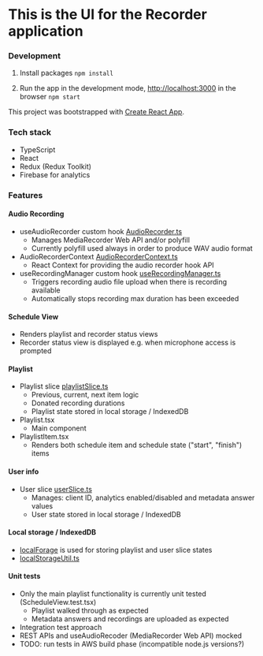 # This is the UI for the Recorder application

### Development
1. Install packages
`npm install`

2. Run the app in the development mode, [http://localhost:3000](http://localhost:3000) in the browser
`npm start`

This project was bootstrapped with [Create React App](https://github.com/facebook/create-react-app).

### Tech stack
* TypeScript
* React
* Redux (Redux Toolkit)
* Firebase for analytics

### Features
#### Audio Recording
* useAudioRecorder custom hook [AudioRecorder.ts](https://github.com/solita/recorder-backend/blob/dev/recorder-ui/src/utils/AudioRecorder.ts)
  - Manages MediaRecorder Web API and/or polyfill
  - Currently polyfill used always in order to produce WAV audio format
* AudioRecorderContext [AudioRecorderContext.ts](https://github.com/solita/recorder-backend/blob/dev/recorder-ui/src/utils/AudioRecorderContext.ts)
  - React Context for providing the audio recorder hook API
* useRecordingManager custom hook [useRecordingManager.ts](https://github.com/solita/recorder-backend/blob/dev/recorder-ui/src/utils/useRecordingManager.ts)
  - Triggers recording audio file upload when there is recording available
  - Automatically stops recording max duration has been exceeded
 
 #### Schedule View
 * Renders playlist and recorder status views
 * Recorder status view is displayed e.g. when microphone access is prompted
  
 #### Playlist
 * Playlist slice [playlistSlice.ts](https://github.com/solita/recorder-backend/blob/dev/recorder-ui/src/features/playlist/playlistSlice.ts)
   - Previous, current, next item logic
   - Donated recording durations
   - Playlist state stored in local storage / IndexedDB
 * Playlist.tsx
   - Main component
 * PlaylistItem.tsx
   - Renders both schedule item and schedule state ("start", "finish") items
  
#### User info
* User slice [userSlice.ts](https://github.com/solita/recorder-backend/blob/dev/recorder-ui/src/features/user/userSlice.ts)
   - Manages: client ID, analytics enabled/disabled and metadata answer values
   - User state stored in local storage / IndexedDB
  
#### Local storage / IndexedDB
* [localForage](https://localforage.github.io/localForage/) is used for storing playlist and user slice states
* [localStorageUtil.ts](https://github.com/solita/recorder-backend/blob/dev/recorder-ui/src/utils/localStorageUtil.ts)  

#### Unit tests
* Only the main playlist functionality is currently unit tested (ScheduleView.test.tsx)
  - Playlist walked through as expected
  - Metadata answers and recordings are uploaded as expected
* Integration test approach
* REST APIs and useAudioRecoder (MediaRecorder Web API) mocked
* TODO: run tests in AWS build phase (incompatible node.js versions?)
